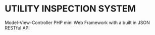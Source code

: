 # UTILITY INSPECTION SYSTEM

Model-View-Controller PHP mini Web Framework with a built in JSON RESTful API
